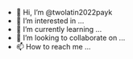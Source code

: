 - 👋 Hi, I’m @twolatin2022payk
- 👀 I’m interested in ...
- 🌱 I’m currently learning ...
- 💞️ I’m looking to collaborate on ...
- 📫 How to reach me ...

<!---
twolatin2022payk/twolatin2022payk is a ✨ special ✨ repository because its `README.md` (this file) appears on your GitHub profile.
You can click the Preview link to take a look at your changes.
--->

